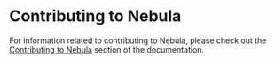 # Contributing to Nebula

For information related to contributing to Nebula, please check out the [Contributing to Nebula](https://docs.nebula.org/en/latest/community/contribute.html) section of the documentation.
